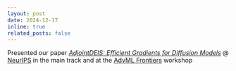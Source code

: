 ```yaml
---
layout: post
date: 2024-12-17
inline: true
related_posts: false
---
```


Presented our paper *[AdjointDEIS: Efficient Gradients for Diffusion Models](https://arxiv.org/abs/2405.15020)* @ [NeurIPS](https://neurips.cc/) in the main track and at the [AdvML Frontiers](https://advml-frontier.github.io/) workshop 

